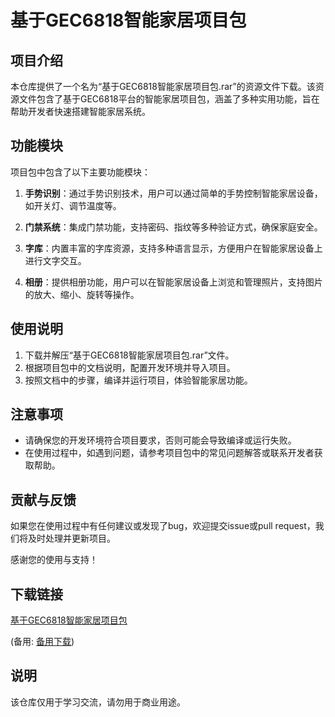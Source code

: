 # 基于GEC6818智能家居项目包

## 项目介绍

本仓库提供了一个名为“基于GEC6818智能家居项目包.rar”的资源文件下载。该资源文件包含了基于GEC6818平台的智能家居项目包，涵盖了多种实用功能，旨在帮助开发者快速搭建智能家居系统。

## 功能模块

项目包中包含了以下主要功能模块：

1. **手势识别**：通过手势识别技术，用户可以通过简单的手势控制智能家居设备，如开关灯、调节温度等。

2. **门禁系统**：集成门禁功能，支持密码、指纹等多种验证方式，确保家庭安全。

3. **字库**：内置丰富的字库资源，支持多种语言显示，方便用户在智能家居设备上进行文字交互。

4. **相册**：提供相册功能，用户可以在智能家居设备上浏览和管理照片，支持图片的放大、缩小、旋转等操作。

## 使用说明

1. 下载并解压“基于GEC6818智能家居项目包.rar”文件。
2. 根据项目包中的文档说明，配置开发环境并导入项目。
3. 按照文档中的步骤，编译并运行项目，体验智能家居功能。

## 注意事项

- 请确保您的开发环境符合项目要求，否则可能会导致编译或运行失败。
- 在使用过程中，如遇到问题，请参考项目包中的常见问题解答或联系开发者获取帮助。

## 贡献与反馈

如果您在使用过程中有任何建议或发现了bug，欢迎提交issue或pull request，我们将及时处理并更新项目。

感谢您的使用与支持！

## 下载链接
[基于GEC6818智能家居项目包](https://pan.quark.cn/s/c6172c534d92) 

(备用: [备用下载](https://pan.baidu.com/s/1ePDAa4Psb-m69n_d_qG7Nw?pwd=1234))

## 说明

该仓库仅用于学习交流，请勿用于商业用途。
